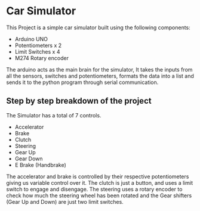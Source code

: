 # Car Simulator

This Project is a simple car simulator built using the following components:
- Arduino UNO
- Potentiometers x 2
- Limit Switches x 4
- M274 Rotary encoder

The arduino acts as the main brain for the simulator, It takes the inputs from all the sensors, switches and potentiometers, formats the data into a list and sends it to the python program through serial communication.

## Step by step breakdown of the project
The Simulator has a total of 7 controls.
- Accelerator
- Brake
- Clutch
- Steering
- Gear Up
- Gear Down
- E Brake (Handbrake)

The accelerator and brake is controlled by their respective potentiometers giving us variable control over it. The clutch is just a button, and uses a limit switch to engage and disengage. The steering uses a rotary encoder to check how much the steering wheel has been rotated and the Gear shifters (Gear Up and Down) are just two limit switches.
